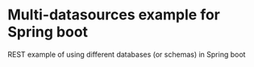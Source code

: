 # Multi-datasources example for Spring boot

REST example of using different databases (or schemas) in Spring boot